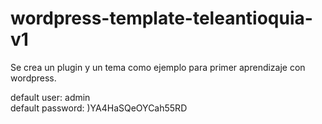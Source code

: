 # wordpress-template-teleantioquia-v1
Se crea un plugin y un tema como ejemplo para primer aprendizaje con wordpress.

default user: admin
<br>
default password: )YA4HaSQeOYCah55RD
